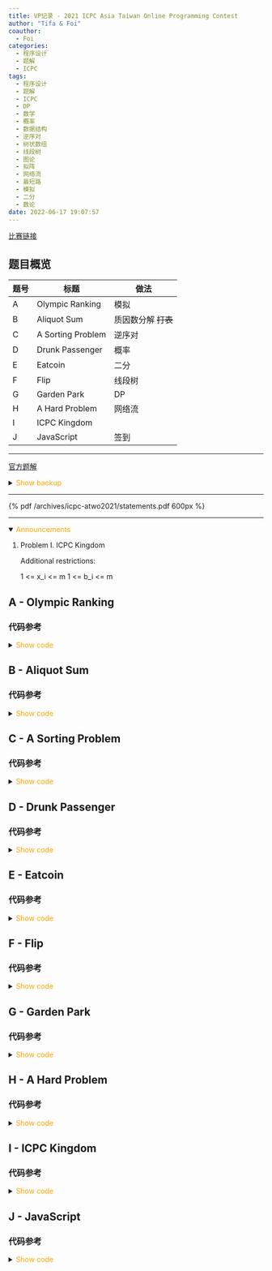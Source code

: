 ```yaml
---
title: VP记录 - 2021 ICPC Asia Taiwan Online Programming Contest
author: "Tifa & Foi"
coauthor:
  - Foi
categories:
  - 程序设计
  - 题解
  - ICPC
tags:
  - 程序设计
  - 题解
  - ICPC
  - DP
  - 数学
  - 概率
  - 数据结构
  - 逆序对
  - 树状数组
  - 线段树
  - 图论
  - 拟阵
  - 网络流
  - 最短路
  - 模拟
  - 二分
  - 数论
date: 2022-06-17 19:07:57
---
```


[比赛链接](https://codeforces.com/gym/103373)

<!-- more -->

## 题目概览

| 题号 | 标题              | 做法                |
| ---- | ----------------- | ------------------- |
| A    | Olympic Ranking   | 模拟                |
| B    | Aliquot Sum       | 质因数分解 ~~打表~~ |
| C    | A Sorting Problem | 逆序对              |
| D    | Drunk Passenger   | 概率                |
| E    | Eatcoin           | 二分                |
| F    | Flip              | 线段树              |
| G    | Garden Park       | DP                  |
| H    | A Hard Problem    | 网络流              |
| I    | ICPC Kingdom      |                     |
| J    | JavaScript        | 签到                |

---

[官方题解](https://hackmd.io/@rTbBGGVYR3e0Ee1fJry9fg/r15T-itMF)

<details>
<summary><font color='orange'>Show backup</font></summary>

{% pdf /archives/icpc-atwo2021/tutorial.pdf 600px %}

</details>

---

{% pdf /archives/icpc-atwo2021/statements.pdf 600px %}

---

<details open>
<summary><font color='orange'>Announcements</font></summary>

1. Problem I. ICPC Kingdom

   Additional restrictions:

   1 <= x_i <= m
   1 <= b_i <= m

</details>

## A - Olympic Ranking

### 代码参考

<details>
<summary><font color='orange'>Show code</font></summary>

{% include_code lang:cpp icpc-atwo2021/A.cpp %}

</details>

## B - Aliquot Sum

### 代码参考

<details>
<summary><font color='orange'>Show code</font></summary>

{% include_code lang:cpp icpc-atwo2021/B.cpp %}

</details>

## C - A Sorting Problem

### 代码参考

<details>
<summary><font color='orange'>Show code</font></summary>

{% include_code lang:cpp icpc-atwo2021/C.cpp %}

</details>

## D - Drunk Passenger

### 代码参考

<details>
<summary><font color='orange'>Show code</font></summary>

{% include_code lang:cpp icpc-atwo2021/D.cpp %}

</details>

## E - Eatcoin

### 代码参考

<details>
<summary><font color='orange'>Show code</font></summary>

{% include_code lang:python icpc-atwo2021/E.py %}

</details>

## F - Flip

### 代码参考

<details>
<summary><font color='orange'>Show code</font></summary>

{% include_code lang:cpp icpc-atwo2021/F.cpp %}

</details>

## G - Garden Park

### 代码参考

<details>
<summary><font color='orange'>Show code</font></summary>

{% include_code lang:cpp icpc-atwo2021/G.cpp %}

</details>

## H - A Hard Problem

### 代码参考

<details>
<summary><font color='orange'>Show code</font></summary>

{% include_code lang:cpp icpc-atwo2021/H.cpp %}

</details>

## I - ICPC Kingdom

### 代码参考

<details>
<summary><font color='orange'>Show code</font></summary>

{% include_code lang:cpp icpc-atwo2021/I.cpp %}

</details>

## J - JavaScript

### 代码参考

<details>
<summary><font color='orange'>Show code</font></summary>

{% include_code lang:cpp icpc-atwo2021/J.cpp %}

</details>
